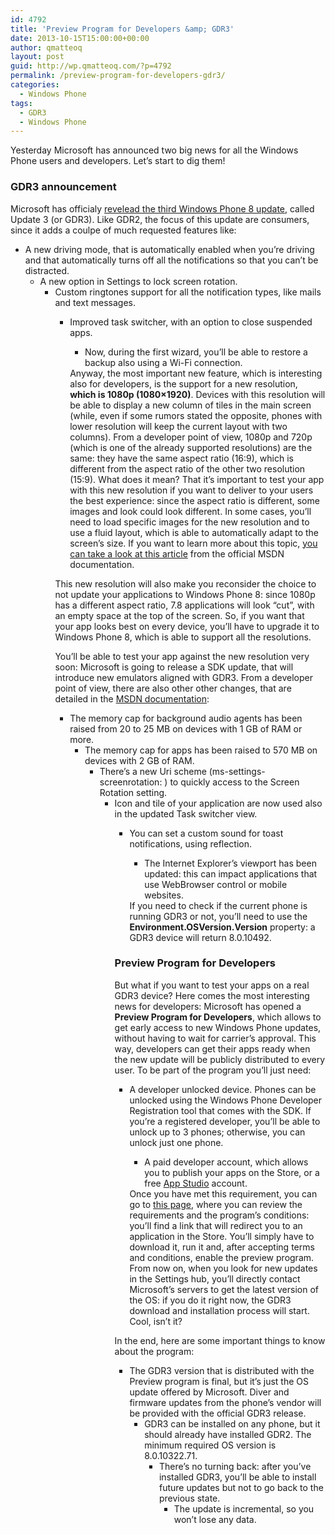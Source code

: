```yaml
---
id: 4792
title: 'Preview Program for Developers &amp; GDR3'
date: 2013-10-15T15:00:00+00:00
author: qmatteoq
layout: post
guid: http://wp.qmatteoq.com/?p=4792
permalink: /preview-program-for-developers-gdr3/
categories:
  - Windows Phone
tags:
  - GDR3
  - Windows Phone
---
```

Yesterday Microsoft has announced two big news for all the Windows Phone users and developers. Let’s start to dig them!

### 

### GDR3 announcement

Microsoft has officialy <a href="http://blogs.windows.com/windows_phone/b/windowsphone/archive/2013/10/14/announcing-our-third-windows-phone-8-update-plus-a-new-developer-preview-program.aspx" target="_blank">revelead the third Windows Phone 8 update</a>, called Update 3 (or GDR3). Like GDR2, the focus of this update are consumers, since it adds a coulpe of much requested features like:

  * A new driving mode, that is automatically enabled when you’re driving and that automatically turns off all the notifications so that you can’t be distracted. 
      * A new option in Settings to lock screen rotation. 
          * Custom ringtones support for all the notification types, like mails and text messages. 
              * Improved task switcher, with an option to close suspended apps. 
                  * Now, during the first wizard, you’ll be able to restore a backup also using a Wi-Fi connection.</ul> 
                Anyway, the most important new feature, which is interesting also for developers, is the support for a new resolution, **which is 1080p (1080&#215;1920)**. Devices with this resolution will be able to display a new column of tiles in the main screen (while, even if some rumors stated the opposite, phones with lower resolution will keep the current layout with two columns). From a developer point of view, 1080p and 720p (which is one of the already supported resolutions) are the same: they have the same aspect ratio (16:9), which is different from the aspect ratio of the other two resolution (15:9). What does it mean? That it’s important to test your app with this new resolution if you want to deliver to your users the best experience: since the aspect ratio is different, some images and look could look different. In some cases, you’ll need to load specific images for the new resolution and to use a fluid layout, which is able to automatically adapt to the screen’s size. If you want to learn more about this topic, <a href="http://msdn.microsoft.com/en-us/library/windowsphone/develop/jj206974(v=vs.105).aspx" target="_blank">you can take a look at this article</a> from the official MSDN documentation.
                
                This new resolution will also make you reconsider the choice to not update your applications to Windows Phone 8: since 1080p has a different aspect ratio, 7.8 applications will look “cut”, with an empty space at the top of the screen. So, if you want that your app looks best on every device, you’ll have to upgrade it to Windows Phone 8, which is able to support all the resolutions.
                
                You’ll be able to test your app against the new resolution very soon: Microsoft is going to release a SDK update, that will introduce new emulators aligned with GDR3. From a developer point of view, there are also other other changes, that are detailed in the <a href="http://msdn.microsoft.com/en-us/library/windowsphone/develop/jj206940(v=vs.105).aspx#BKMK_wp8_gdr3" target="_blank">MSDN documentation</a>:
                
                  * The memory cap for background audio agents has been raised from 20 to 25 MB on devices with 1 GB of RAM or more. 
                      * The memory cap for apps has been raised to 570 MB on devices with 2 GB of RAM. 
                          * There’s a new Uri scheme (ms-settings-screenrotation: ) to quickly access to the Screen Rotation setting. 
                              * Icon and tile of your application are now used also in the updated Task switcher view. 
                                  * You can set a custom sound for toast notifications, using reflection. 
                                      * The Internet Explorer’s viewport has been updated: this can impact applications that use WebBrowser control or mobile websites.</ul> 
                                    If you need to check if the current phone is running GDR3 or not, you’ll need to use the **Environment.OSVersion.Version** property: a GDR3 device will return 8.0.10492.
                                    
                                    ### 
                                    
                                    ### Preview Program for Developers
                                    
                                    But what if you want to test your apps on a real GDR3 device? Here comes the most interesting news for developers: Microsoft has opened a **Preview Program for Developers**, which allows to get early access to new Windows Phone updates, without having to wait for carrier’s approval. This way, developers can get their apps ready when the new update will be publicly distributed to every user. To be part of the program you’ll just need:
                                    
                                      * A developer unlocked device. Phones can be unlocked using the Windows Phone Developer Registration tool that comes with the SDK. If you’re a registered developer, you’ll be able to unlock up to 3 phones; otherwise, you can unlock just one phone. 
                                          * A paid developer account, which allows you to publish your apps on the Store, or a free <a href="http://apps.windowsstore.com/" target="_blank">App Studio</a> account.</ul> 
                                        Once you have met this requirement, you can go to <a href="https://dev.windowsphone.com/en-us/featured/update3" target="_blank">this page</a>, where you can review the requirements and the program’s conditions: you’ll find a link that will redirect you to an application in the Store. You’ll simply have to download it, run it and, after accepting terms and conditions, enable the preview program. From now on, when you look for new updates in the Settings hub, you’ll directly contact Microsoft’s servers to get the latest version of the OS: if you do it right now, the GDR3 download and installation process will start. Cool, isn’t it?
                                        
                                        In the end, here are some important things to know about the program:
                                        
                                          * The GDR3 version that is distributed with the Preview program is final, but it’s just the OS update offered by Microsoft. Diver and firmware updates from the phone’s vendor will be provided with the official GDR3 release. 
                                              * GDR3 can be installed on any phone, but it should already have installed GDR2. The minimum required OS version is 8.0.10322.71. 
                                                  * There’s no turning back: after you’ve installed GDR3, you’ll be able to install future updates but not to go back to the previous state. 
                                                      * The update is incremental, so you won’t lose any data.</ul>